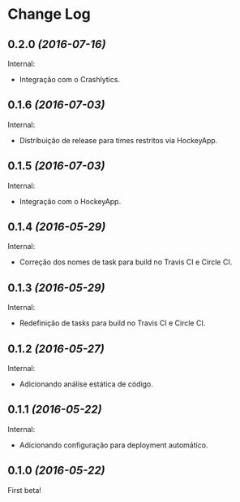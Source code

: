 Change Log
==========

0.2.0 *(2016-07-16)*
--------------------

Internal:

 * Integração com o Crashlytics.

0.1.6 *(2016-07-03)*
--------------------

Internal:

 * Distribuição de release para times restritos via HockeyApp.

0.1.5 *(2016-07-03)*
--------------------

Internal:

 * Integração com o HockeyApp.

0.1.4 *(2016-05-29)*
--------------------

Internal:

 * Correção dos nomes de task para build no Travis CI e Circle CI.

0.1.3 *(2016-05-29)*
--------------------

Internal:

 * Redefinição de tasks para build no Travis CI e Circle CI.

0.1.2 *(2016-05-27)*
--------------------

Internal:

 * Adicionando análise estática de código.

0.1.1 *(2016-05-22)*
--------------------

Internal:

 * Adicionando configuração para deployment automático.

0.1.0 *(2016-05-22)*
--------------------

First beta!